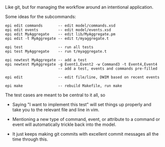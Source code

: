 Like git, but for managing the workflow around an intentional application.

Some ideas for the subcommands:

    epi edit commands       -- edit model/commands.xsd
    epi edit events         -- edit model/events.xsd
    epi edit MyAggregate    -- edit lib/MyAggregate.pm
    epi edit -t MyAggregate -- edit t/myaggregate.t
    
    epi test                -- run all tests
    epi test MyAggregate    -- run t/myaggregate.t
    
    epi newtest MyAggregate -- add a test
    epi newtest MyAggregate -g Event1,Event2 -w Command3 -t Event4,Event4
                            -- add a test, events and commands pre-filled
    
    epi edit                -- edit file/line, DWIM based on recent events
    
    epi make                -- rebuild Makefile, run make

The test cases are meant to be central to it all, so

* Saying "I want to implement this test" will set things up properly and
  take you to the relevant file and line in vim.

* Mentioning a new type of command, event, or attribute to a command or
  event will automatically trickle back into the model.

* It just keeps making git commits with excellent commit messages all the
  time through this.
